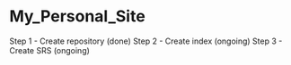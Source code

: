 # My_Personal_Site
Step 1 - Create repository (done)
Step 2 - Create index (ongoing)
Step 3 - Create SRS (ongoing)
